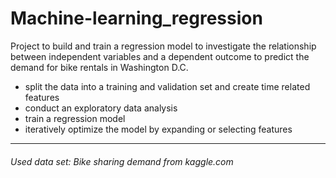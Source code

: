 # Machine-learning_regression

Project to build and train a regression model to investigate the relationship between independent variables and a dependent outcome to predict the demand for bike rentals in Washington D.C.

- split the data into a training and validation set and create time related features
- conduct an exploratory data analysis
- train a regression model
- iteratively optimize the model by expanding or selecting features
----------------------------------------------------------------
###### *Used data set: Bike sharing demand from kaggle.com*


